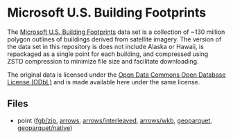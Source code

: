 
# Microsoft U.S. Building Footprints

The [Microsoft U.S. Building Footprints](https://github.com/microsoft/USBuildingFootprints) data set is a collection of ~130 million polygon outlines of buildings derived from satellite imagery. The version of the data set in this repository is does not include Alaska or Hawaii, is repackaged as a single point for each building, and compressed using ZSTD compression to minimize file size and facilitate downloading.

The original data is licensed under the [Open Data Commons Open Database License (ODbL)](https://opendatacommons.org/licenses/odbl/) and is made available here under the same license.

<!-- begin file listing -->


## Files

- point ([fgb/zip](https://raw.githubusercontent.com/geoarrow/geoarrow-data/releases/download/v0.2.0-rc0/microsoft-buildings_point.fgb.zip), [arrows](https://raw.githubusercontent.com/geoarrow/geoarrow-data/releases/download/v0.2.0-rc0/microsoft-buildings_point.arrows), [arrows/interleaved](https://raw.githubusercontent.com/geoarrow/geoarrow-data/releases/download/v0.2.0-rc0/microsoft-buildings_point_interleaved.arrows), [arrows/wkb](https://raw.githubusercontent.com/geoarrow/geoarrow-data/releases/download/v0.2.0-rc0/microsoft-buildings_point_wkb.arrows), [geoparquet](https://raw.githubusercontent.com/geoarrow/geoarrow-data/releases/download/v0.2.0-rc0/microsoft-buildings_point.parquet), [geoparquet/native](https://raw.githubusercontent.com/geoarrow/geoarrow-data/releases/download/v0.2.0-rc0/microsoft-buildings_point_native.parquet))

